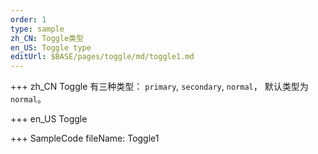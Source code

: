 ```yaml
---
order: 1
type: sample
zh_CN: Toggle类型
en_US: Toggle type
editUrl: $BASE/pages/toggle/md/toggle1.md
---
```


+++ zh_CN
Toggle 有三种类型： <Code>primary</Code>, <Code>secondary</Code>, <Code>normal</Code>， 默认类型为<Code>normal</Code>。

+++ en_US
Toggle

+++ SampleCode
fileName: Toggle1
